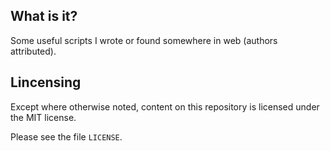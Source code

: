 What is it?
-----------

Some useful scripts I wrote ​​or found somewhere in web (authors attributed).


Lincensing
----------

Except where otherwise noted, content on this repository is licensed under the
MIT license.

Please see the file `LICENSE`.
